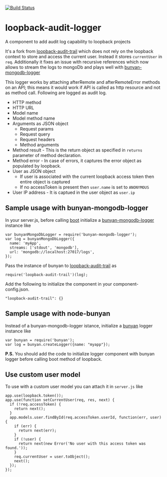 [![Build Status](https://travis-ci.org/yantrashala/loopback-audit-trail.svg?branch=master)](https://travis-ci.org/yantrashala/loopback-audit-trail)

# loopback-audit-logger
A component to add audit log capability to loopback projects

It's a fork from [loopback-audit-trail](https://github.com/yantrashala/loopback-audit-trail) which does not rely on the loopback context to store and access the current user. Instead it stores `currentUser` in `req`. Additionally it fixes an issue with recursive references which now allows to stream the logs to mongoDb and plays well with [bunyan-mongodb-logger](https://github.com/abd2561024/bunyan-mongodb-logger)

This logger works by attaching afterRemote and afterRemoteError methods on an API; this means it would work if API is called as http resource and not as method call. Following are logged as audit log. 

- HTTP method
- HTTP URL
- Model name
- Model method name
- Arguments as JSON object
  - Request params
  - Request query
  - Request headers
  - Method arguments
- Method result - This is the return object as specified in `returns` parameter of method declaration.
- Method error - In case of errors, it captures the error object as populated by loopback.
- User as JSON object
  - If user is associated with the current loopback access token then entire object is captured
  - If no accessToken is present then `user.name` is set to `ANONYMOUS`
- User IP address - It is captued in the user object as `user.ip`

## Sample usage with bunyan-mongodb-logger
In your server.js, before calling [boot](https://apidocs.strongloop.com/loopback-boot/#boot) initialize a [bunyan-mongodb-logger](https://github.com/trentm/node-bunyan) instance like

```
var bunyanMongoDbLogger = require('bunyan-mongodb-logger');
var log = bunyanMongoDbLogger({
  name: 'myApp',
  streams: ['stdout', 'mongodb'],
  url: 'mongodb://localhost:27017/logs',
});
```

Pass the instance of bunyan to [loopback-audit-trail](https://github.com/yantrashala/loopback-audit-trail) as
```
require('loopback-audit-trail')(log);
```

Add the following to initialize the component in your component-config.json.
```
"loopback-audit-trail": {}
```

## Sample usage with node-bunyan
Instead of a bunyan-mongodb-logger istance, initialize a [bunyan](https://github.com/trentm/node-bunyan) logger instance like

```
var bunyan = require('bunyan');
var log = bunyan.createLogger({name: "myapp"});
```

**P.S.** You should add the code to initialize logger component with bunyan logger before calling boot method of loopback.

## Use custom user model
To use with a custom user model you can attach it in `server.js` like

```
app.use(loopback.token());
app.use(function setCurrentUser(req, res, next) {
  if (!req.accessToken) {
    return next();
  }
  app.models.user.findById(req.accessToken.userId, function(err, user) {
    if (err) {
      return next(err);
    }
    if (!user) {
      return next(new Error('No user with this access token was found.'));
    }
    req.currentUser = user.toObject();
    next();
  });
});
```
